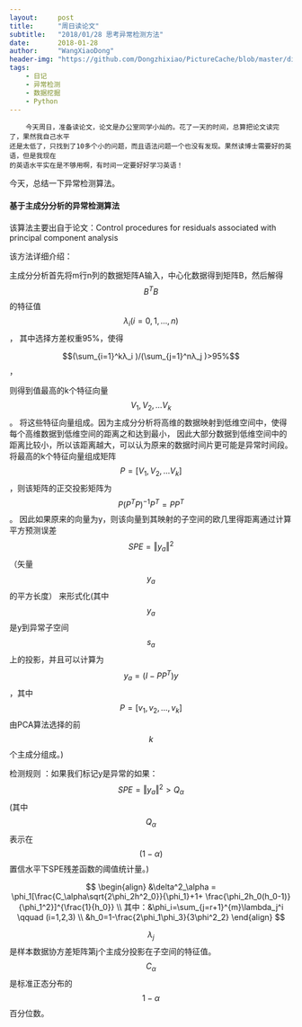 ```yaml
---
layout:     post
title:      "周日读论文"
subtitle:   "2018/01/28 思考异常检测方法"
date:       2018-01-28
author:     "WangXiaoDong"
header-img: "https://github.com/Dongzhixiao/PictureCache/blob/master/diaryPic/20180128.jpg?raw=true"
tags:
    - 日记
    - 异常检测
    - 数据挖掘
    - Python
---
```


```
    今天周日，准备读论文，论文是办公室同学小灿的。花了一天的时间，总算把论文读完了，果然我自己水平
还是太低了，只找到了10多个小的问题，而且语法问题一个也没有发现。果然读博士需要好的英语，但是我现在
的英语水平实在是不够用啊，有时间一定要好好学习英语！
```

今天，总结一下异常检测算法。

#### 基于主成分分析的异常检测算法

该算法主要出自于论文：Control procedures for residuals associated with principal component analysis

该方法详细介绍：

主成分分析首先将m行n列的数据矩阵A输入，中心化数据得到矩阵B，然后解得$$B^TB$$的特征值$$λ_i (i=0,1,…,n)$$，
其中选择方差权重95%，使得

$$(\sum_{i=1}^kλ_i )/(\sum_{j=1}^nλ_j )>95%$$
，

则得到值最高的k个特征向量$$V_1,V_2,…V_k$$。
将这些特征向量组成。因为主成分分析将高维的数据映射到低维空间中，使得每个高维数据到低维空间的距离之和达到最小，
因此大部分数据到低维空间中的距离比较小，所以该距离越大，可以认为原来的数据时间片更可能是异常时间段。
将最高的k个特征向量组成矩阵$$P=[V_1,V_2,…V_k]$$，则该矩阵的正交投影矩阵为$$P(P^T P)^{-1}P^T=PP^T$$。
因此如果原来的向量为y，则该向量到其映射的子空间的欧几里得距离通过计算平方预测误差$$SPE=‖y_a ‖^2$$（矢量$$y_a$$的平方长度）
来形式化(其中$$y_a$$是y到异常子空间$$s_a$$上的投影，并且可以计算为$$y_a=(I-PP^T )y$$，其中$$P=[v_1,v_2,…,v_k]$$
由PCA算法选择的前$$k$$个主成分组成。)

检测规则 ：如果我们标记y是异常的如果：$$SPE=‖y_a ‖^2>Q_\alpha$$   (其中$$Q_\alpha$$表示在$$(1-\alpha)$$置信水平下SPE残差函数的阈值统计量。)


$$
\begin{align}
&\delta^2_\alpha = 
\phi_1[\frac{C_\alpha\sqrt{2\phi_2h^2_0}}{\phi_1}+1+
       \frac{\phi_2h_0(h_0-1)}{\phi_1^2}]^{\frac{1}{h_0}}  \\
其中：&\phi_i=\sum_{j=r+1}^{m}\lambda_j^i   \qquad  (i=1,2,3) \\
      &h_0=1-\frac{2\phi_1\phi_3}{3\phi^2_2}
\end{align}
$$

$$\lambda_j$$是样本数据协方差矩阵第j个主成分投影在子空间的特征值。
$$C_\alpha$$是标准正态分布的$$1-\alpha$$百分位数。

